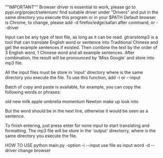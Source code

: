 ""IMPORTANT""
Browser driver is essential to work, please go to pypi.org/project/selenium/ find suitable driver under "Drivers" and put in the same directory you execute this program or in your $PATH 
Default browser is Chrome, to change, please add -d firefox/edge/safari after command, or --driver <drivername>

Input can be any type of text file, as long as it can be read.
gtranstomp3 is a tool that can translate English word or sentence into Traditional Chinese and get the example sentences if existed.
Then combine the text by the order of 3 English word, 1 Chinese word and all example sentences.
After combination, the result will be pronounced by 'Miss Google' and store into mp3 file.

All the input files must be store in 'input' directory where is the same directory you execute the file.
To use this function, add -i or --input

Batch of copy and paste is available, for example, you can copy the following words or phrases:

old
new
milk
apple
umbrella
momentum
Newton
make up
look into

But the word should be in the next line, otherwise it would be seen as a sentence.

To finish entering, just press enter for none input to start translating and formatting.
The mp3 file will be store in the 'output' directorry, where is the same directory you execute the file.


HOW TO USE
python main.py -option
-i --input  use file as input word
-d --driver change browser 
